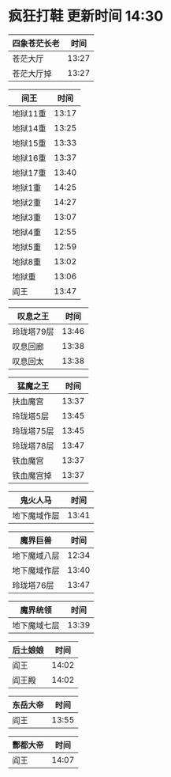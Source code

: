 # 疯狂打鞋 更新时间 14:30

| 四象苍茫长老   | 时间    |
|--------|-------|
| 苍茫大厅 | 13:27 |
| 苍茫大厅掉 | 13:27 |

| 间王   | 时间    |
|--------|-------|
| 地狱11重 | 13:17 |
| 地狱14重 | 13:25 |
| 地狱15重 | 13:33 |
| 地狱16重 | 13:37 |
| 地狱17重 | 13:40 |
| 地狱1重 | 14:25 |
| 地狱2重 | 14:27 |
| 地狱3重 | 13:07 |
| 地狱4重 | 12:55 |
| 地狱5重 | 12:59 |
| 地狱8重 | 13:02 |
| 地狱重 | 13:06 |
| 阎王 | 13:47 |

| 叹息之王   | 时间    |
|--------|-------|
| 玲珑塔79层 | 13:46 |
| 叹息回廊 | 13:38 |
| 叹息回太 | 13:38 |

| 猛魔之王   | 时间    |
|--------|-------|
| 扶血魔宫 | 13:37 |
| 玲珑塔5层 | 13:45 |
| 玲珑塔75层 | 13:45 |
| 玲珑塔78层 | 13:47 |
| 铁血魔宫 | 13:37 |
| 铁血魔宫掉 | 13:37 |

| 鬼火人马   | 时间    |
|--------|-------|
| 地下魔域作层 | 13:41 |

| 魔界巨兽   | 时间    |
|--------|-------|
| 地下魔域八层 | 12:34 |
| 地下魔域作层 | 13:40 |
| 玲珑塔76层 | 13:47 |

| 魔界统领   | 时间    |
|--------|-------|
| 地下魔域七层 | 13:39 |

| 后土娘娘   | 时间    |
|--------|-------|
| 阎王 | 14:02 |
| 阎王殿 | 14:02 |

| 东岳大帝   | 时间    |
|--------|-------|
| 阎王 | 13:55 |

| 酆都大帝   | 时间    |
|--------|-------|
| 阎王 | 14:07 |